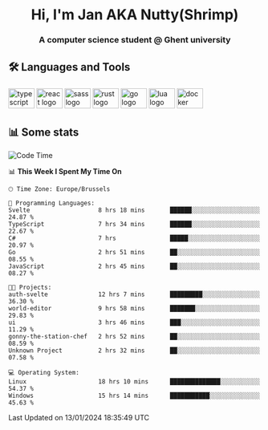 <h1 align="center">Hi, I'm Jan AKA Nutty(Shrimp)</h1>
<h3 align="center">A computer science student @ Ghent university</h3>

<h2 align="left">🛠️ Languages and Tools</h2>

###

<div align="left">
  <img src="https://cdn.jsdelivr.net/gh/devicons/devicon/icons/typescript/typescript-original.svg" height="40" width="52" alt="typescript logo"  />
  <img src="https://cdn.jsdelivr.net/gh/devicons/devicon/icons/react/react-original.svg" height="40" width="52" alt="react logo"  />
  <img src="https://cdn.jsdelivr.net/gh/devicons/devicon/icons/sass/sass-original.svg" height="40" width="52" alt="sass logo"  />
  <img src="https://cdn.jsdelivr.net/gh/devicons/devicon/icons/rust/rust-plain.svg" height="40" width="52" alt="rust logo"  />
  <img src="https://cdn.jsdelivr.net/gh/devicons/devicon/icons/go/go-original.svg" height="40" width="52" alt="go logo"  />
  <img src="https://cdn.jsdelivr.net/gh/devicons/devicon/icons/lua/lua-original.svg" height="40" width="52" alt="lua logo"  />
  <img src="https://cdn.jsdelivr.net/gh/devicons/devicon/icons/docker/docker-original.svg" height="40" width="52" alt="docker logo"  />
</div>

<h2>📊 Some stats</h2>

<!--START_SECTION:waka-->
![Code Time](http://img.shields.io/badge/Code%20Time-4%2C121%20hrs%2010%20mins-blue)

📊 **This Week I Spent My Time On** 

```text
🕑︎ Time Zone: Europe/Brussels

💬 Programming Languages: 
Svelte                   8 hrs 18 mins       ██████░░░░░░░░░░░░░░░░░░░   24.87 % 
TypeScript               7 hrs 34 mins       ██████░░░░░░░░░░░░░░░░░░░   22.67 % 
C#                       7 hrs               █████░░░░░░░░░░░░░░░░░░░░   20.97 % 
Go                       2 hrs 51 mins       ██░░░░░░░░░░░░░░░░░░░░░░░   08.55 % 
JavaScript               2 hrs 45 mins       ██░░░░░░░░░░░░░░░░░░░░░░░   08.27 % 

🐱‍💻 Projects: 
auth-svelte              12 hrs 7 mins       █████████░░░░░░░░░░░░░░░░   36.30 % 
world-editor             9 hrs 58 mins       ███████░░░░░░░░░░░░░░░░░░   29.83 % 
ui                       3 hrs 46 mins       ███░░░░░░░░░░░░░░░░░░░░░░   11.29 % 
gonny-the-station-chef   2 hrs 52 mins       ██░░░░░░░░░░░░░░░░░░░░░░░   08.59 % 
Unknown Project          2 hrs 32 mins       ██░░░░░░░░░░░░░░░░░░░░░░░   07.58 % 

💻 Operating System: 
Linux                    18 hrs 10 mins      ██████████████░░░░░░░░░░░   54.37 % 
Windows                  15 hrs 14 mins      ███████████░░░░░░░░░░░░░░   45.63 % 
```


 Last Updated on 13/01/2024 18:35:49 UTC
<!--END_SECTION:waka-->
